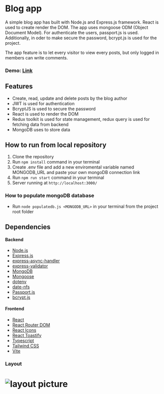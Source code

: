 # **Blog app**

A simple blog app has built with Node.js and Express.js framework. React is used to create render the DOM. The app uses mongoose ODM (Object Document Model). For authenticate the users, passport.js is used. Additionally, in oder to make secure the password, bcrypt.js is used for the project.

The app feature is to let every visitor to view every posts, but only logged in members can write comments.

### Demo: [Link]()

## Features

- Create, read, update and delete posts by the blog author
- JWT is used for authentication
- BcryptJS is used to secure the password
- React is used to render the DOM
- Redux toolkit is used for state management, redux query is used for fetching data from backend
- MongoDB uses to store data

## How to run from local repository

1. Clone the repository
2. Run `npm install` command in your terminal
3. Create .env file and add a new enviromental variable named MONGODB_URL and paste your own mongoDB connection link
4. Run `npm run start` command in your terminal
5. Server running at `http://localhost:3000/`

### How to populate mongoDB database

- Run `node populatedb.js <MONGODB_URL>` in your terminal from the project root folder

## Dependencies

#### Backend

- [Node.js](https://nodejs.org/en)
- [Express.js](https://expressjs.com/)
- [express-async-handler](https://www.npmjs.com/package/express-async-handler/)
- [express-validator](https://www.npmjs.com/package/express-validator)
- [MongoDB](https://www.mongodb.com/)
- [Mongoose](https://mongoosejs.com/)
- [dotenv](https://www.npmjs.com/package/dotenv)
- [date-nfs](https://date-fns.org/)
- [Passport.js](https://www.passportjs.org/)
- [bcrypt.js](https://www.npmjs.com/package/bcryptjs)

#### Frontend

- [React](https://react.dev/)
- [React Router DOM](https://www.npmjs.com/package/react-router-dom)
- [React Icons](https://www.npmjs.com/package/react-icons)
- [React Toastify](https://www.npmjs.com/package/react-toastify)
- [Typescript](https://www.typescriptlang.org/)
- [Tailwind CSS](https://tailwindcss.com/)
- [Vite](https://vitejs.dev/)

### Layout

# ![layout picture](https://github.com/ev0clu/mern-blog/blob/main/layout.png?raw=true)
